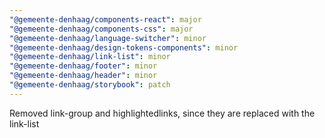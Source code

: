 ```yaml
---
"@gemeente-denhaag/components-react": major
"@gemeente-denhaag/components-css": major
"@gemeente-denhaag/language-switcher": minor
"@gemeente-denhaag/design-tokens-components": minor
"@gemeente-denhaag/link-list": minor
"@gemeente-denhaag/footer": minor
"@gemeente-denhaag/header": minor
"@gemeente-denhaag/storybook": patch
---
```


Removed link-group and highlightedlinks, since they are replaced with the link-list
